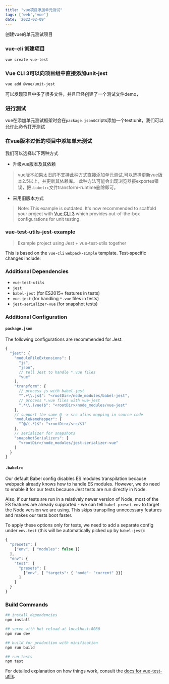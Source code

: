 ```yaml
---
title: "vue项目添加单元测试"
tags: ['web','vue']
date: '2022-02-09'
---
```


创建vue的单元测试项目
### vue-cli 创建项目

```
vue create vue-test
```
### Vue CLI 3可以向项目组中直接添加unit-jest

```
vue add @vue/unit-jest
```
可以发现项目中多了很多文件，并且已经创建了一个测试文件demo，

### 进行测试
vue在添加单元测试框架时会在`package.json`scripts添加一个test:unit，我们可以允许此命令打开测试


### 在vue版本过低的项目中添加单元测试
我们可以选择以下两种方式

+ 升级vue版本及其依赖

> vue版本如果太旧的不支持此种方式直接添加单元测试,可以选择更新vue版本2.5以上，并更新其依赖库。
此种方法可能会出现浏览器报exportes错误，把`.babelrc`文件transform-runtime删除即可。

+ 采用旧版本方式

> Note: This example is outdated. It's now recommended to scaffold your project with [Vue CLI 3](https://cli.vuejs.org/) which provides out-of-the-box configurations for unit testing.

### vue-test-utils-jest-example

> Example project using Jest + vue-test-utils together

This is based on the `vue-cli` `webpack-simple` template. Test-specific changes include:

### Additional Dependencies

- `vue-test-utils`
- `jest`
- `babel-jest` (for ES2015+ features in tests)
- `vue-jest` (for handling `*.vue` files in tests)
- `jest-serializer-vue` (for snapshot tests)

### Additional Configuration

#### `package.json`

The following configurations are recommended for Jest:

```js
{
  "jest": {
    "moduleFileExtensions": [
      "js",
      "json",
      // tell Jest to handle *.vue files
      "vue"
    ],
    "transform": {
      // process js with babel-jest
      "^.+\\.js$": "<rootDir>/node_modules/babel-jest",
      // process *.vue files with vue-jest
      ".*\\.(vue)$": "<rootDir>/node_modules/vue-jest"
    },
    // support the same @ -> src alias mapping in source code
    "moduleNameMapper": {
      "^@/(.*)$": "<rootDir>/src/$1"
    },
    // serializer for snapshots
    "snapshotSerializers": [
      "<rootDir>/node_modules/jest-serializer-vue"
    ]
  }
}
```

#### `.babelrc`

Our default Babel config disables ES modules transpilation because webpack already knows how to handle ES modules. However, we do need to enable it for our tests because Jest tests are run directly in Node.

Also, if our tests are run in a relatively newer version of Node, most of the ES features are already supported - we can tell `babel-preset-env` to target the Node version we are using. This skips transpiling unnecessary features and makes our tests boot faster.

To apply these options only for tests, we need to add a separate config under `env.test` (this will be automatically picked up by `babel-jest`):

``` js
{
  "presets": [
    ["env", { "modules": false }]
  ],
  "env": {
    "test": {
      "presets": [
        ["env", { "targets": { "node": "current" }}]
      ]
    }
  }
}
```

### Build Commands

``` bash
## install dependencies
npm install

## serve with hot reload at localhost:8080
npm run dev

## build for production with minification
npm run build

## run tests
npm test
```

For detailed explanation on how things work, consult the [docs for vue-test-utils](https://vue-test-utils.vuejs.org/guides/#testing-single-file-components-with-jest).


